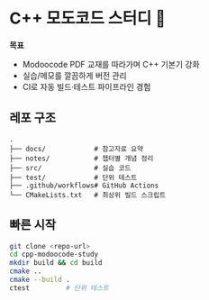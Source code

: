 # C++ 모도코드 스터디 🚀

**목표**  
- Modoocode PDF 교재를 따라가며 C++ 기본기 강화  
- 실습/메모를 깔끔하게 버전 관리  
- CI로 자동 빌드·테스트 파이프라인 경험

## 레포 구조
```text
.
├── docs/            # 참고자료 요약
├── notes/           # 챕터별 개념 정리
├── src/             # 실습 코드
├── test/            # 단위 테스트
├── .github/workflows# GitHub Actions
└── CMakeLists.txt   # 최상위 빌드 스크립트
```

## 빠른 시작
```bash
git clone <repo-url>
cd cpp-modoocode-study
mkdir build && cd build
cmake ..
cmake --build .
ctest         # 단위 테스트
```
